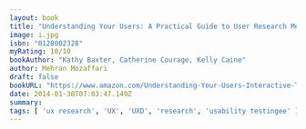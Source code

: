 ```yaml
---
layout: book
title: "Understanding Your Users: A Practical Guide to User Research Methods (Interactive Technologies)"
image: i.jpg
isbn: "0128002328"
myRating: 10/10
bookAuthor: "Kathy Baxter, Catherine Courage, Kelly Caine" 
author: Mehran Mozaffari
draft: false
bookURL: "https://www.amazon.com/Understanding-Your-Users-Interactive-Technologies-ebook/dp/B00Y82LGZO/"
date: 2014-01-30T07:03:47.149Z
summary: 
tags: [ 'ux research', 'UX', 'UXD', 'research', 'usability testingee' ]
---
```


